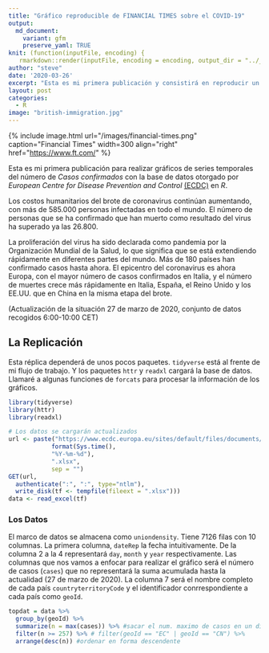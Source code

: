```yaml
---
title: "Gráfico reproducible de FINANCIAL TIMES sobre el COVID-19"
output:
  md_document:
    variant: gfm
    preserve_yaml: TRUE
knit: (function(inputFile, encoding) {
   rmarkdown::render(inputFile, encoding = encoding, output_dir = "../_posts") })
author: "steve"
date: '2020-03-26'
excerpt: "Esta es mi primera publicación y consistirá en reproducir un gráfico de FINANCIAL TIMES sobre la propagación del COVID-19."
layout: post
categories:
  - R
image: "british-immigration.jpg"
---
```


{% include image.html url="/images/financial-times.png" caption="Financial Times" width=300 align="right" href="https://www.ft.com/" %}

Esta es mi primera publicación para realizar gráficos de series temporales del número de *Casos confirmados* con la base de datos otorgado por *European Centre for Disease Prevention and Control* [(ECDC)](https://www.ecdc.europa.eu/en) en *R*.

Los costos humanitarios del brote de coronavirus continúan aumentando, con más de 585.000 personas infectadas en todo el mundo. El número de personas que se ha confirmado que han muerto como resultado del virus ha superado ya las 26.800. 

La proliferación del virus ha sido declarada como pandemia por la Organización Mundial de la Salud, lo que significa que se está extendiendo rápidamente en diferentes partes del mundo. Más de 180 países han confirmado casos hasta ahora. El epicentro del coronavirus es ahora Europa, con el mayor número de casos confirmados en Italia, y el número de muertes crece más rápidamente en Italia, España, el Reino Unido y los EE.UU. que en China en la misma etapa del brote.

(Actualización de la situación 27 de marzo de 2020, conjunto de datos recogidos 6:00-10:00 CET)

## La Replicación

Esta réplica dependerá de unos pocos paquetes. `tidyverse` está al frente de mi flujo de trabajo. Y los paquetes `httr` y `readxl` cargará la base de datos. Llamaré a algunas funciones de `forcats` para procesar la información de los gráficos.

```r
library(tidyverse)
library(httr)
library(readxl)

# Los datos se cargarán actualizados
url <- paste("https://www.ecdc.europa.eu/sites/default/files/documents/COVID-19-geographic-disbtribution-worldwide-",
            format(Sys.time(),
            "%Y-%m-%d"),
            ".xlsx",
            sep = "")
GET(url,
  authenticate(":", ":", type="ntlm"),
  write_disk(tf <- tempfile(fileext = ".xlsx")))
data <- read_excel(tf)
```

### Los Datos

El marco de datos se almacena como `uniondensity`. Tiene 7126 filas con 10 columnas. La primera columna, `dateRep` la fecha intuitivamente. De la columna 2 a la 4 representará `day`, `month` y `year` respectivamente. Las columnas que nos vamos a enfocar para realizar el gráfico será el número de casos (`cases`) que no representará la suma acumulada hasta la actualidad (27 de marzo de 2020). La columna 7 será el nombre completo de cada país `countryterritoryCode` y el identificador conrrespondiente a cada país como `geoId`.



```r
topdat = data %>%
  group_by(geoId) %>%
  summarize(n = max(cases)) %>% #sacar el num. maximo de casos en un día
  filter(n >= 257) %>% # filter(geoId == "EC" | geoId == "CN") %>%
  arrange(desc(n)) #ordenar en forma descendente
```
